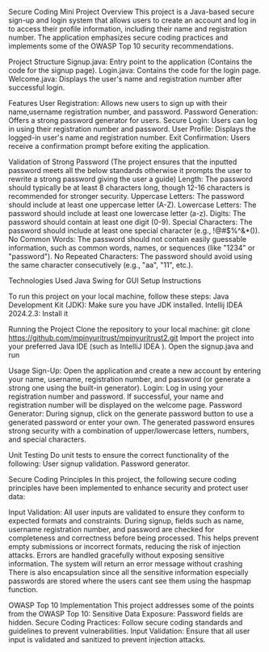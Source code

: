 Secure Coding Mini Project
Overview
This project is a Java-based secure sign-up and login system that allows users to create an account and log in to access their profile information, including their name and registration number. The application emphasizes secure coding practices and implements some of the OWASP Top 10 security recommendations.

Project Structure
Signup.java: Entry point to the application (Contains the code for the signup page).
Login.java: Contains the code for the login page.
Welcome.java: Displays the user's name and registration number after successful login.

Features
User Registration: Allows new users to sign up with their name,username  registration number, and password.
Password Generation: Offers a strong password generator for users.
Secure Login: Users can log in using their registration number and password.
User Profile: Displays the logged-in user's name and registration number.
Exit Confirmation: Users receive a confirmation prompt before exiting the application.

Validation of Strong Password (The project ensures that the inputted password meets all the below standards otherwise it prompts the user to rewrite a strong password giving the user a guide)
Length: The password should typically be at least 8 characters long, though 12-16 characters is recommended for stronger security.
Uppercase Letters: The password should include at least one uppercase letter (A-Z).
Lowercase Letters: The password should include at least one lowercase letter (a-z).
Digits: The password should contain at least one digit (0-9).
Special Characters: The password should include at least one special character (e.g., !@#$%^&*()).
No Common Words: The password should not contain easily guessable information, such as common words, names, or sequences (like "1234" or "password").
No Repeated Characters: The password should avoid using the same character consecutively (e.g., "aa", "11", etc.).

Technologies Used
Java Swing for GUI
Setup Instructions

To run this project on your local machine, follow these steps:
Java Development Kit (JDK): Make sure you have JDK installed.
Intellij IDEA 2024.2.3: Install it

Running the Project
Clone the repository to your local machine:
git clone https://github.com/mpinyuritrust/mpinyuritrust2.git
Import the project into your preferred Java IDE (such as IntelliJ IDEA ).
Open the signup.java and run 

Usage
Sign-Up: Open the application and create a new account by entering your name, username, registration number, and password (or generate a strong one using the built-in generator).
Login: Log in using your registration number and password. If successful, your name and registration number will be displayed on the welcome page.
Password Generator: During signup, click on the generate password button to use a generated password or enter your own. The generated password ensures strong security with a combination of upper/lowercase letters, numbers, and special characters.

Unit Testing
Do unit tests to ensure the correct functionality of the following:
User signup validation.
Password generator.

Secure Coding Principles
In this project, the following secure coding principles have been implemented to enhance security and protect user data:

Input Validation:
All user inputs are validated to ensure they conform to expected formats and constraints.
During signup, fields such as name, username registration number, and password are checked for completeness and correctness before being processed. This helps prevent empty submissions or incorrect formats, reducing the risk of injection attacks.
Errors are handled gracefully without exposing sensitive information. The system will return an error message without crashing
There is also encapsulation since all the sensitive information especially passwords are stored where the users cant see them using the haspmap function.

OWASP Top 10 Implementation
This project addresses some of the points from the OWASP Top 10:
Sensitive Data Exposure: Password fields are hidden.
Secure Coding Practices: Follow secure coding standards and guidelines to prevent vulnerabilities.
Input Validation: Ensure that all user input is validated and sanitized to prevent injection attacks.

